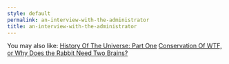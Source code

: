 ```yaml
---
style: default
permalink: an-interview-with-the-administrator
title: an-interview-with-the-administrator
---
```

You may also like:
[History Of The Universe: Part One](http://scp-wiki.net/history-of-the-universe-part-one)
[Conservation Of WTF, or Why Does the Rabbit Need Two Brains?](http://scp-wiki.net/conservation-of-wtf)
